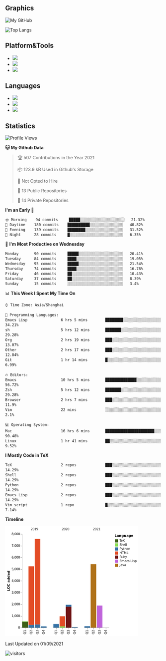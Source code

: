 ## Graphics

![My GitHub](https://github-readme-stats.vercel.app/api?username=SteamedFish&count_private=true&show_icons=true&theme=buefy&include_all_commits=false)

![Top Langs](https://github-readme-stats.vercel.app/api/top-langs/?username=SteamedFish&theme=buefy&hide=ruby&count_private=true&show_icons=true&layout=compact)

## Platform&Tools

* [![](https://img.shields.io/badge/ArchLinux--purple?style=flat-square&logo=ArchLinux)](https://www.archlinux.org/)
* [![](https://img.shields.io/badge/Gentoo-testing-purple?style=flat-square&logo=Gentoo)](https://www.gentoo.org/)
* [![](https://img.shields.io/badge/Doom%20Emacs-28-blue?style=flat-square&logo=Gnu%20emacs&logoColor=white)](https://www.gnu.org/software/emacs/)

## Languages

* [![](https://img.shields.io/badge/-Python-3776AB?style=flat-square&logo=python&logoColor=white)](https://www.python.org/)
* [![](https://img.shields.io/badge/-Bash-00ADD8?style=flat-square&logo=Gnu-bash&logoColor=white)](https://www.gnu.org/software/bash/)
* [![](https://img.shields.io/badge/-Go-00ADD8?style=flat-square&logo=go&logoColor=white)](https://golang.org/)

## Statistics

<!--START_SECTION:waka-->
![Profile Views](http://img.shields.io/badge/Profile%20Views-8-blue)

**🐱 My Github Data** 

> 🏆 507 Contributions in the Year 2021
 > 
> 📦 123.9 kB Used in Github's Storage 
 > 
> 🚫 Not Opted to Hire
 > 
> 📜 13 Public Repositories 
 > 
> 🔑 14 Private Repositories  
 > 
**I'm an Early 🐤** 

```text
🌞 Morning    94 commits     █████░░░░░░░░░░░░░░░░░░░░   21.32% 
🌆 Daytime    180 commits    ██████████░░░░░░░░░░░░░░░   40.82% 
🌃 Evening    139 commits    ████████░░░░░░░░░░░░░░░░░   31.52% 
🌙 Night      28 commits     █░░░░░░░░░░░░░░░░░░░░░░░░   6.35%

```
📅 **I'm Most Productive on Wednesday** 

```text
Monday       90 commits     █████░░░░░░░░░░░░░░░░░░░░   20.41% 
Tuesday      84 commits     ████░░░░░░░░░░░░░░░░░░░░░   19.05% 
Wednesday    95 commits     █████░░░░░░░░░░░░░░░░░░░░   21.54% 
Thursday     74 commits     ████░░░░░░░░░░░░░░░░░░░░░   16.78% 
Friday       46 commits     ██░░░░░░░░░░░░░░░░░░░░░░░   10.43% 
Saturday     37 commits     ██░░░░░░░░░░░░░░░░░░░░░░░   8.39% 
Sunday       15 commits     ░░░░░░░░░░░░░░░░░░░░░░░░░   3.4%

```


📊 **This Week I Spent My Time On** 

```text
⌚︎ Time Zone: Asia/Shanghai

💬 Programming Languages: 
Emacs Lisp               6 hrs 5 mins        ████████░░░░░░░░░░░░░░░░░   34.21% 
sh                       5 hrs 12 mins       ███████░░░░░░░░░░░░░░░░░░   29.28% 
Org                      2 hrs 19 mins       ███░░░░░░░░░░░░░░░░░░░░░░   13.07% 
Other                    2 hrs 17 mins       ███░░░░░░░░░░░░░░░░░░░░░░   12.84% 
Git                      1 hr 14 mins        █░░░░░░░░░░░░░░░░░░░░░░░░   6.99%

🔥 Editors: 
Emacs                    10 hrs 5 mins       ██████████████░░░░░░░░░░░   56.72% 
Zsh                      5 hrs 12 mins       ███████░░░░░░░░░░░░░░░░░░   29.28% 
Browser                  2 hrs 7 mins        ███░░░░░░░░░░░░░░░░░░░░░░   11.9% 
Vim                      22 mins             ░░░░░░░░░░░░░░░░░░░░░░░░░   2.1%

💻 Operating System: 
Mac                      16 hrs 6 mins       ██████████████████████░░░   90.48% 
Linux                    1 hr 41 mins        ██░░░░░░░░░░░░░░░░░░░░░░░   9.52%

```

**I Mostly Code in TeX** 

```text
TeX                      2 repos             ███░░░░░░░░░░░░░░░░░░░░░░   14.29% 
Shell                    2 repos             ███░░░░░░░░░░░░░░░░░░░░░░   14.29% 
Python                   2 repos             ███░░░░░░░░░░░░░░░░░░░░░░   14.29% 
Emacs Lisp               2 repos             ███░░░░░░░░░░░░░░░░░░░░░░   14.29% 
Vim script               1 repo              █░░░░░░░░░░░░░░░░░░░░░░░░   7.14%

```


**Timeline**

![Chart not found](https://raw.githubusercontent.com/SteamedFish/SteamedFish/master/charts/bar_graph.png) 


 Last Updated on 01/09/2021
<!--END_SECTION:waka-->

![visitors](https://visitor-badge.laobi.icu/badge?page_id=SteamedFish.SteamedFish)
